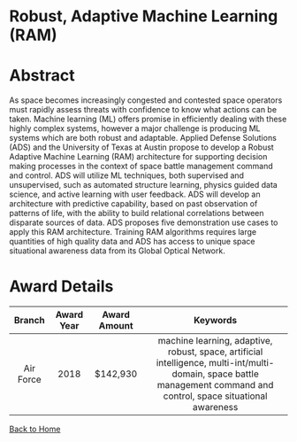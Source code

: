 
Robust, Adaptive Machine Learning (RAM)
=======================================

# Abstract


As space becomes increasingly congested and contested space operators must rapidly assess threats with confidence to know what actions can be taken. Machine learning (ML) offers promise in efficiently dealing with these highly complex systems, however a major challenge is producing ML systems which are both robust and adaptable. Applied Defense Solutions (ADS) and the University of Texas at Austin propose to develop a Robust Adaptive Machine Learning (RAM) architecture for supporting decision making processes in the context of space battle management command and control. ADS will utilize ML techniques, both supervised and unsupervised, such as automated structure learning, physics guided data science, and active learning with user feedback. ADS will develop an architecture with predictive capability, based on past observation of patterns of life, with the ability to build relational correlations between disparate sources of data. ADS proposes five demonstration use cases to apply this RAM architecture. Training RAM algorithms requires large quantities of high quality data and ADS has access to unique space situational awareness data from its Global Optical Network.  

# Award Details

|Branch|Award Year|Award Amount|Keywords|
| :---: | :---: | :---: | :---: |
|Air Force|2018|$142,930|machine learning, adaptive, robust, space, artificial intelligence, multi-int/multi-domain, space battle management command and control, space situational awareness|
  
  


[Back to Home](https://github.com/chrischow/dod_sbir_awards#1423)